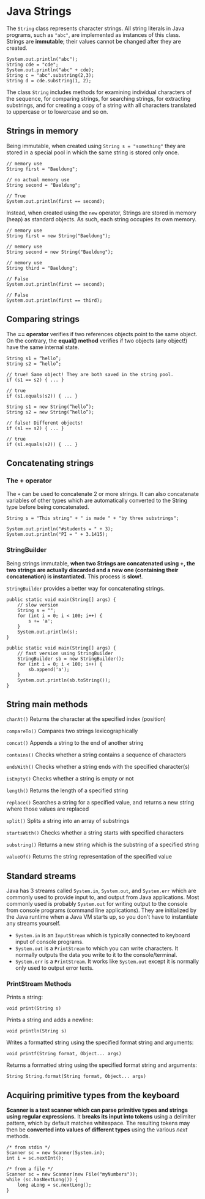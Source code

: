 # Java Strings

The `String` class represents character strings. All string literals in Java programs, such as `"abc"`, are implemented as instances of this class. Strings are **immutable**; their values cannot be changed after they are created.

```
System.out.println("abc");
String cde = "cde";
System.out.println("abc" + cde);
String c = "abc".substring(2,3);
String d = cde.substring(1, 2);
```

The class `String` includes methods for examining individual characters of the sequence, for comparing strings, for searching strings, for extracting substrings, and for creating a copy of a string with all characters translated to uppercase or to lowercase and so on.


## Strings in memory

Being immutable, when created using `String s = "something"` they are stored in a special pool in which the same string is stored only once.

```
// memory use
String first = "Baeldung";

// no actual memory use
String second = "Baeldung";

// True
System.out.println(first == second);
```

Instead, when created using the `new` operator, Strings are stored in memory (heap) as standard objects. As such, each string occupies its own memory.

```
// memory use
String first = new String("Baeldung");

// memory use
String second = new String("Baeldung");

// memory use
String third = "Baeldung";

// False
System.out.println(first == second);

// False
System.out.println(first == third);
```

## Comparing strings
The **== operator** verifies if two references objects point to the same object. On the contrary, the **equal() method** verifies if two objects (any object!) have the same internal state.

```
String s1 = “hello”;
String s2 = ”hello”;

// true! Same object! They are both saved in the string pool.
if (s1 == s2) { ... }

// true
if (s1.equals(s2)) { ... }

String s1 = new String(“hello”);
String s2 = new String(”hello”);

// false! Different objects!
if (s1 == s2) { ... }

// true
if (s1.equals(s2)) { ... }
```


## Concatenating strings

### The + operator
The `+` can be used to concatenate 2 or more strings. It can also concatenate variables of other types which are automatically converted to the String type before being concatenated.

```
String s = "This string" + " is made " + "by three substrings";

System.out.println("#students = " + 3);
System.out.println("PI = " + 3.1415);
```

### StringBuilder
Being strings immutable, **when two Strings are concatenated using +, the two strings are actually discarded and a new one (containing their concatenation) is instantiated.** This process is **slow!**. 

`StringBuilder` provides a better way for concatenating strings.

```
public static void main(String[] args) {
    // slow version
    String s = "";
    for (int i = 0; i < 100; i++) {
        s += 'a';
    }
    System.out.println(s);
}
```

```
public static void main(String[] args) {
    // fast version using StringBuilder
    StringBuilder sb = new StringBuilder();
    for (int i = 0; i < 100; i++) {
        sb.append('a');
    }
    System.out.println(sb.toString());
}
```

## String main methods
`charAt()` Returns the character at the specified index (position)

`compareTo()` Compares two strings lexicographically

`concat()` Appends a string to the end of another string

`contains()` Checks whether a string contains a sequence of characters

`endsWith()` Checks whether a string ends with the specified character(s)

`isEmpty()` Checks whether a string is empty or not

`length()` Returns the length of a specified string

`replace()` Searches a string for a specified value, and returns a new string where those values are replaced

`split()` Splits a string into an array of substrings 

`startsWith()` Checks whether a string starts with specified characters

`substring()` Returns a new string which is the substring of a specified string

`valueOf()` Returns the string representation of the specified value

## Standard streams
Java has 3 streams called `System.in`, `System.out`, and `System.err` which are commonly used to provide input to, and output from Java applications. Most commonly used is probably `System.out` for writing output to the console from console programs (command line applications). They are initialized by the Java runtime when a Java VM starts up, so you don't have to instantiate any streams yourself.
* `System.in` is an `InputStream` which is typically connected to keyboard input of console programs.
* `System.out` is a `PrintStream` to which you can write characters. It normally outputs the data you write to it to the console/terminal.
* `System.err` is a `PrintStream`. It works like `System.out` except it is normally only used to output error texts. 

### PrintStream Methods

Prints a string:
```
void print(String s)
```

Prints a string and adds a newline:
```
void println(String s)
```

Writes a formatted string using the specified format string and arguments:
```
void printf(String format, Object... args)
```

Returns a formatted string using the specified format string and arguments:
```
String String.format(String format, Object... args)
```


## Acquiring primitive types from the keyboard
**Scanner is a text scanner which can parse primitive types and strings using regular expressions.** It **breaks its input into tokens** using a delimiter pattern, which by default matches whitespace. The resulting tokens may then be **converted into values of different types** using the various _next_ methods.

```
/* from stdin */
Scanner sc = new Scanner(System.in);
int i = sc.nextInt();

/* from a file */
Scanner sc = new Scanner(new File("myNumbers"));
while (sc.hasNextLong()) {
    long aLong = sc.nextLong();
}
```
